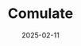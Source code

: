---  
layout: startup_page  
title: "Comulate"  
id: "comulate.com"  
permalink: "/comulatecomulate.com02112025/"  
website: "https://www.comulate.com/"  
funding_round: "Series B"  
funding_amount: "$20M"  
investors: "BOND, Workday Ventures, Neo, Spark Capital, Jonathan Crystal, Zach Perret, Qasar Younis"  
about: "Comulate is a technology company leveraging AI to transform the insurance industry. It powers the back-office operations of leading firms by automating manual and error-prone processes across the accounting lifecycle. The company aims to create a radically exciting future for the insurance back office."  
markets: "AI, Insurance"  
hq: "San Francisco, California, United States"  
founded_year: "2022"  
linkedin: "https://www.linkedin.com/company/comulatehq"  
twitter: ""  
instagram: ""  
facebook: ""  
crunchbase: "https://www.crunchbase.com/organization/comulate"  
pitchbook: "https://pitchbook.com/profiles/company/507061-99"  

date_display: "11-Feb-2025"  
date: "2025-02-11"

# SEO Optimization  
meta_title: "Comulate - Series B Funding ($20M)"  
meta_description: "Comulate, Comulate is a technology company leveraging AI to transform the insurance industry. It powers the back-office operations of leading firms by automatin..."  
meta_keywords: "Comulate, AI, Insurance, Series B funding"  
canonical_url: "https://startup.projectstartups.com/comulatecomulate.com02112025/"  
---